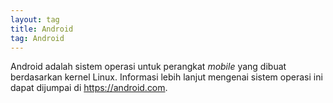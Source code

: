 ```yaml
---
layout: tag
title: Android
tag: Android
---
```


Android adalah sistem operasi untuk perangkat *mobile* yang dibuat berdasarkan kernel Linux.
Informasi lebih lanjut mengenai sistem operasi ini dapat dijumpai di <https://android.com>.